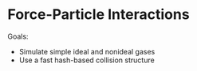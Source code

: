 # Force-Particle Interactions
Goals:

 - Simulate simple ideal and nonideal gases
 - Use a fast hash-based collision structure
 
